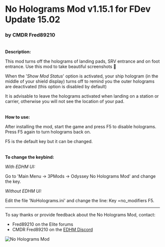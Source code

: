 # No Holograms Mod v1.15.1 for FDev Update 15.02

### by CMDR Fred89210<br><br>


**Description:**

This mod turns off the holograms of landing pads, SRV entrance and on foot entrance.
Use this mod to take beautiful screenshots 🤩

When the '*Show Mod Status*' option is activated, your ship hologram (in the middle of your shield display) turns off to remind you the outer holograms are deactivated (this option is disabled by default)

It is advisable to leave the holograms activated when landing on a station or carrier, otherwise you will not see the location of your pad.
<br><br><br>
**How to use:**

After installing the mod, start the game and press F5 to disable holograms.
Press F5 again to turn holograms back on.

F5 is the default key but it can be changed.
<br><br><br>
**To change the keybind:**

*With EDHM UI:* 

Go to 'Main Menu -> 3PMods -> Odyssey No Holograms Mod' and change the key.

*Without EDHM UI:* 

Edit the file 'NoHolograms.ini' and change the line: Key =no_modifiers F5.

-------------------------------------------------------------------------

To say thanks or provide feedback about the No Holograms Mod, contact:
- Fred89210 on the Elite forums
- CMDR Fred89210 on the [EDHM Discord](https://discord.gg/MtBszksjMr)

![No Holograms Mod](https://github.com/psychicEgg/EDHM/blob/main/Odyssey/3rdPartyMods/No-Holograms/No-Hologram-1.jpg?raw=true)
